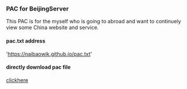 ### PAC for BeijingServer
This PAC is for the myself who is going to abroad and want to continuely view some China website and service.
#### pac.txt address
'https://naibaowjk.github.io/pac.txt'
#### directly download pac file
[clickhere](https://naibaowjk.github.io/pac.txt)